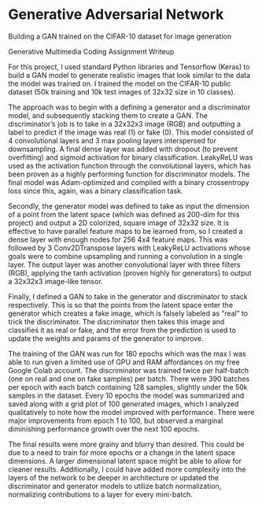 # Generative Adversarial Network
Building a GAN trained on the CIFAR-10 dataset for image generation

Generative Multimedia Coding Assignment Writeup

For this project, I used standard Python libraries and Tensorflow (Keras) to build a GAN model to generate realistic images that look similar to the data the model was trained on. I trained the model on the CIFAR-10 public dataset (50k training and 10k test images of 32x32 size in 10 classes). 

The approach was to begin with a defining a generator and a discriminator model, and subsequently stacking them to create a GAN. The discriminator’s job is to take in a 32x32x3 image (RGB) and outputting a label to predict if the image was real (1) or fake (0). This model consisted of 4 convolutional layers and 3 max pooling layers interspersed for downsampling. A final dense layer was added with dropout (to prevent overfitting) and sigmoid activation for binary classification. LeakyReLU was used as the activation function through the convolutional layers, which has been proven as a highly performing function for discriminator models. The final model was Adam-optimized and compiled with a binary crossentropy loss since this, again, was a binary classification task. 

Secondly, the generator model was defined to take as input the dimension of a point from the latent space (which was defined as 200-dim for this project) and output a 2D colorized, square image of 32x32 size. It is effective to have parallel feature maps to be learned from, so I created a dense layer with enough nodes for 256 4x4 feature maps. This was followed by 3 Conv2DTranspose layers with LeakyReLU activations whose goals were to combine upsampling and running a convolution in a single layer. The output layer was another convolutional layer with three filters (RGB), applying the tanh activation (proven highly for generators) to output a 32x32x3 image-like tensor.

Finally, I defined a GAN to take in the generator and discriminator to stack respectively. This is so that the points from the latent space enter the generator which creates a fake image, which is falsely labeled as “real” to trick the discriminator. The discriminator then takes this image and classifies it as real or fake, and the error from the prediction is used to update the weights and params of the generator to improve.

The training of the GAN was run for 180 epochs which was the max I was able to run given a limited use of GPU and RAM affordances on my free Google Colab account. The discriminator was trained twice per half-batch (one on real and one on fake samples) per batch. There were 390 batches per epoch with each batch containing 128 samples, slightly under the 50k samples in the dataset. Every 10 epochs the model was summarized and saved along with a grid plot of 100 generated images, which I analyzed qualitatively to note how the model improved with performance. There were major improvements from epoch 1 to 100, but observed a marginal diminishing performance growth over the next 100 epochs. 

The final results were more grainy and blurry than desired. This could be due to a need to train for more epochs or a change in the latent space dimensions. A larger dimensional latent space might be able to allow for cleaner results. Additionally, I could have added more complexity into the layers of the network to be deeper in architecture or updated the discriminator and generator models to utilize batch normalization, normalizing contributions to a layer for every mini-batch.
